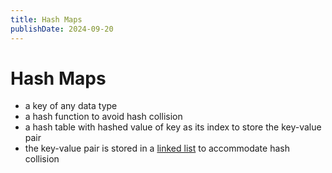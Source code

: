 ```yaml
---
title: Hash Maps
publishDate: 2024-09-20
---
```


# Hash Maps

- a key of any data type
- a hash function to avoid hash collision
- a hash table with hashed value of key as its index to store the key-value pair
- the key-value pair is stored in a [linked list](/linked-lists.md) to accommodate hash collision
